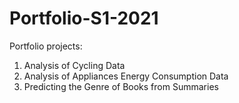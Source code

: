 # Portfolio-S1-2021
Portfolio projects:
  1. Analysis of Cycling Data
  2. Analysis of Appliances Energy Consumption Data
  3. Predicting the Genre of Books from Summaries
